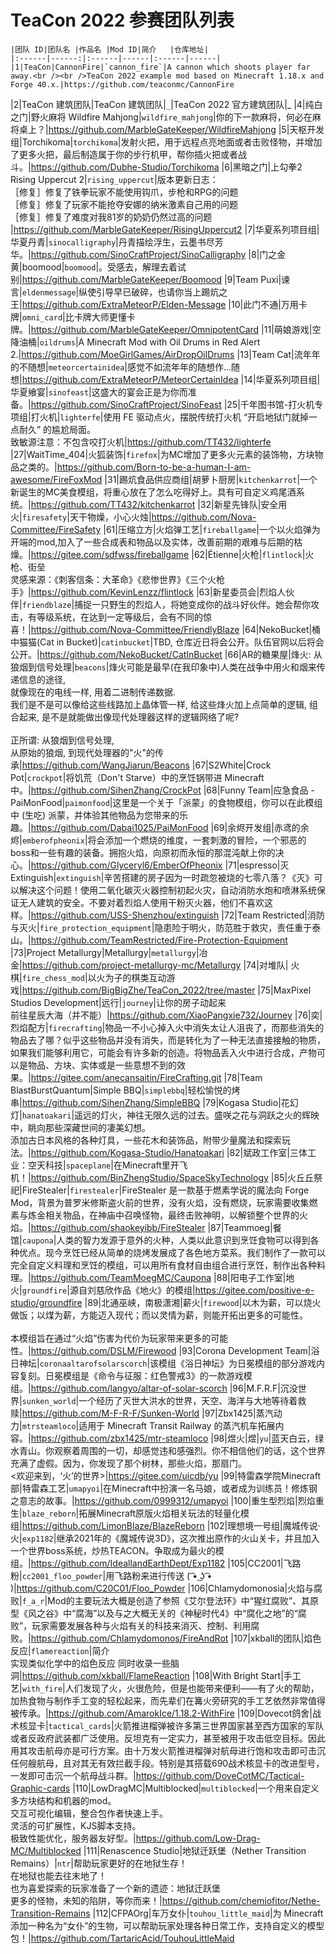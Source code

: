 # TeaCon 2022 参赛团队列表

    |团队 ID|团队名 |作品名 |Mod ID|简介   |仓库地址|
    |:------|------:|:------|------|:------|------|
    |1|TeaCon|CannonFire|`cannon_fire`|A cannon which shoots player far away.<br /><br />TeaCon 2022 example mod based on Minecraft 1.18.x and Forge 40.x.|https://github.com/teaconmc/CannonFire
|2|TeaCon 建筑团队|TeaCon 建筑团队|`_`|TeaCon 2022 官方建筑团队|_
|4|纯白之门|野火麻将 Wildfire Mahjong|`wildfire_mahjong`|你的下一款麻将，何必在麻将桌上？|https://github.com/MarbleGateKeeper/WildfireMahjong
|5|天枢开发组|Torchikoma|`torchikoma`|发射火把，用于远程点亮地面或者击败怪物，并增加了更多火把，最后制造属于你的步行机甲，帮你插火把或者战斗。|https://github.com/Dubhe-Studio/Torchikoma
|6|黑暗之门|上勾拳2 Rising Uppercut 2|`rising_uppercut`|版本更新日志：<br />［修复］修复了铁拳玩家不能使用钩爪，步枪和RPG的问题<br />［修复］修复了玩家不能抢夺安娜的纳米激素自己用的问题<br />［修复］修复了难度对我81岁的奶奶仍然过高的问题<br />|https://github.com/MarbleGateKeeper/RisingUppercut2
|7|华夏系列项目组|华夏丹青|`sinocalligraphy`|丹青描绘浮生，云墨书尽芳华。|https://github.com/SinoCraftProject/SinoCalligraphy
|8|门之金黄|boomood|`boomood`|。受感去，解理去着试别|https://github.com/MarbleGateKeeper/Boomood
|9|Team Puxi|谏言|`eldenmessage`|纵使引导早已破碎，也请你当上踢炕之王|https://github.com/ExtraMeteorP/Elden-Message
|10|此门不通|万用卡牌|`omni_card`|比卡牌大师更懂卡牌。|https://github.com/MarbleGateKeeper/OmnipotentCard
|11|萌娘游戏|空降油桶|`oildrums`|A Minecraft Mod with Oil Drums in Red Alert 2.|https://github.com/MoeGirlGames/AirDropOilDrums
|13|Team Cat|流年年的不随想|`meteorcertainidea`|感觉不如流年年的随想作...随想|https://github.com/ExtraMeteorP/MeteorCertainIdea
|14|华夏系列项目组|华夏飨宴|`sinofeast`|这盛大的宴会正是为你而准备。|https://github.com/SinoCraftProject/SinoFeast
|25|千年图书馆-打火机专项组|打火机|`lighterfe`|使用 FE 驱动点火，摆脱传统打火机 “开启地狱门就掉一点耐久” 的尴尬局面。<br />致敏源注意：不包含咬打火机|https://github.com/TT432/lighterfe
|27|WaitTime_404|火狐装饰|`firefox`|为MC增加了更多火元素的装饰物，方块物品之类的。|https://github.com/Born-to-be-a-human-I-am-awesome/FireFoxMod
|31|踢炕食品供应商组|胡萝卜厨房|`kitchenkarrot`|一个新诞生的MC美食模组，将重心放在了怎么吃得好上。具有可自定义鸡尾酒系统。|https://github.com/TT432/kitchenkarrot
|32|新星先锋队|安全用火|`firesafety`|天干物燥，小心火烛|https://github.com/Nova-Committee/FireSafety
|61|压缩立方|火焰弹工艺|`fireballgame`|一个以火焰弹为开端的mod,加入了一些合成表和物品以及实体，改善前期的艰难与后期的枯燥。|https://gitee.com/sdfwss/fireballgame
|62|Étienne|火枪|`flintlock`|火枪、街垒<br />灵感来源：《刺客信条：大革命》《悲惨世界》《三个火枪手》|https://github.com/KevinLenzz/flintlock
|63|新星委员会|烈焰人伙伴|`friendblaze`|捕捉一只野生的烈焰人，将她变成你的战斗好伙伴。她会帮你攻击，有等级系统，在达到一定等级后，会有不同的惊喜！|https://github.com/Nova-Committee/FriendlyBlaze
|64|NekoBucket|桶中猫猫(Cat in Bucket)|`catinbucket`|TBD, 仓库近日将会公开。队伍官网以后将会公开。|https://github.com/NekoBucket/CatInBucket
|66|AR的糖果屋|烽火: 从狼烟到信号处理|`beacons`|烽火可能是最早(在我印象中)人类在战争中用火和烟来传递信息的途径,<br />就像现在的电线一样, 用着二进制传递数据.<br />我们是不是可以像给这些线路加上晶体管一样, 给这些烽火加上点简单的逻辑, 组合起来, 是不是就能做出像现代处理器这样的逻辑网络了呢?<br /><br />正所谓: 从狼烟到信号处理,<br />从原始的狼烟, 到现代处理器的"火"的传承|https://github.com/WangJiarun/Beacons
|67|S2White|Crock Pot|`crockpot`|将饥荒（Don't Starve）中的烹饪锅带进 Minecraft 中。|https://github.com/SihenZhang/CrockPot
|68|Funny Team|应急食品 - PaiMonFood|`paimonfood`|这里是一个关于「派蒙」的食物模组，你可以在此模组中 (生吃) 派蒙，并体验其他物品为您带来的乐趣。|https://github.com/Dabai1025/PaiMonFood
|69|余烬开发组|赤鸢的余烬|`emberofpheonix`|将会添加一个燃烧的维度，一套刺激的冒险，一个邪恶的boss和一些有趣的装备。拥抱火焰，向原初而永恒的那混沌献上你的决心。|https://github.com/Glyceryl6/EmberOfPheonix
|71|espresso|灭 Extinguish|`extinguish`|辛苦搭建的房子因为一时疏忽被烧的七零八落？《灭》可以解决这个问题！使用二氧化碳灭火器控制初起火灾，自动消防水炮和喷淋系统保证无人建筑的安全。不要对着烈焰人使用干粉灭火器，他们不喜欢这样。|https://github.com/USS-Shenzhou/extinguish
|72|Team Restricted|消防与灭火|`fire_protection_equipment`|隐患险于明火，防范胜于救灾，责任重于泰山。|https://github.com/TeamRestricted/Fire-Protection-Equipment
|73|Project Metallurgy|Metallurgy|`metallurgy`|冶金|https://github.com/project-metallurgy-mc/Metallurgy
|74|对堆队| 火棋|`fire_chess_mod`|以火为子的棋类互动游戏|https://github.com/BigBigZhe/TeaCon_2022/tree/master
|75|MaxPixel Studios Development|远行|`journey`|让你的房子动起来<br />前往星辰大海（并不能）|https://github.com/XiaoPangxie732/Journey
|76|奕|烈焰配方|`firecrafting`|物品一不小心掉入火中消失太让人沮丧了，而那些消失的物品去了哪？似乎这些物品并没有消失，而是转化为了一种无法直接接触的物质，如果我们能够利用它，可能会有许多新的创造。将物品丢入火中进行合成，产物可以是物品、方块、实体或是一些意想不到的效果。|https://gitee.com/anecansaitin/FireCrafting.git
|78|Team BlastBurstQuantum|Simple BBQ|`simplebbq`|轻松愉悦的烤串|https://github.com/SihenZhang/SimpleBBQ
|79|Kogasa Studio|花幻灯|`hanatoakari`|遥远的灯火，神往无限久远的过去。盛咲之花与洞跃之火的辉映中，眺向那些深藏世间的凄美幻想。<br />添加古日本风格的各种灯具，一些花木和装饰品，附带少量魔法和探索玩法。|https://github.com/Kogasa-Studio/Hanatoakari
|82|斌政工作室|三体工业：空天科技|`spaceplane`|在Minecraft里开飞机！|https://github.com/BinZhengStudio/SpaceSkyTechnology
|85|火丘丘祭祀|FireStealer|`firestealer`|FireStealer 是一款基于燃素学说的魔法向 Forge Mod，背景为普罗⽶修斯盗⽕前的世界，没有⽕焰，没有燃烧，玩家需要收集燃素与炼⾦相关物品，在神庙中召唤怪物，最终击败神明，以解锁整个世界的⽕焰。|https://github.com/shaokeyibb/FireStealer
|87|Teammoeg|餐馆|`caupona`|人类的智力发源于意外的火种，人类以此意识到烹饪食物可以得到各种优点。现今烹饪已经从简单的烧烤发展成了各色地方菜系。我们制作了一款可以完全自定义料理和烹饪的模组，可以用所有食材自由组合进行烹饪，制作出各种料理。|https://github.com/TeamMoegMC/Caupona
|88|阳电子工作室|地火|`groundfire`|源自刘慈欣作品《地火》的模组|https://gitee.com/positive-e-studio/groundfire
|89|北通巫峡，南极潇湘|薪火|`firewood`|以木为薪，可以烧火做饭；以煤为薪，方能迈入现代；而以灵情为薪，则能开拓出更多的可能性。<br /><br />本模组旨在通过“火焰”伤害为代价为玩家带来更多的可能性。|https://github.com/DSLM/Firewood
|93|Corona Development Team|浴日神坛|`coronaaltarofsolarscorch`|该模组《浴日神坛》为日冕模组的部分游戏内容复刻。日冕模组是《命令与征服：红色警戒3》的一款游戏模组。|https://github.com/langyo/altar-of-solar-scorch
|96|M.F.R.F|沉没世界|`sunken_world`|一个经历了灭世大洪水的世界，天空、海洋与大地等待着救赎|https://github.com/M-F-R-F/Sunken-World
|97|Zbx1425|蒸汽动力|`mtrsteamloco`|适用于 Minecraft Transit Railway 的蒸汽机车拓展内容。|https://github.com/zbx1425/mtr-steamloco
|98|煜火|煜|`yu`|蓝天白云，绿水青山。你观察着周围的一切，却感觉违和感强烈。你不相信他们的话，这个世界充满了虚假。因为，你发现了那个树林，那些火焰，那扇门。<br /><欢迎来到，‘火’的世界>|https://gitee.com/uicdb/yu
|99|特雷森学院Minecraft部|特雷森工艺|`umapyoi`|在Minecraft中扮演一名马娘，或者成为训练员！修炼钢之意志的故事。|https://github.com/0999312/umapyoi
|100|重生型烈焰|烈焰重生|`blaze_reborn`|拓展Minecraft原版火焰相关玩法的轻量化模组|https://github.com/LimonBlaze/BlazeReborn
|102|理想境一号组|魔城传说·火|`exp1182`|继承2021年的《魔城传说3D》，这次推出原作的火山关卡，并且加入一个世界boss系统，炒热TEACON。争取成为最火的模组。|https://github.com/IdeallandEarthDept/Exp1182
|105|CC2001|飞路粉|`cc2001_floo_powder`|用飞路粉来进行传送 ( ͡• ͜ʖ ͡• )|https://github.com/C20C01/Floo_Powder
|106|Chlamydomonosia|火焰与腐败|`f_a_r`|Mod的主要玩法大概是创造了参照《艾尔登法环》中“猩红腐败”、其原型《风之谷》中“腐海”以及与之大概无关的《神秘时代4》中“腐化之地”的“腐败”，玩家需要发展各种与火焰有关的科技来消灭、控制、利用腐败。|https://github.com/Chlamydomonos/FireAndRot
|107|xkball的团队|焰色反应|`flamereaction`|简介<br />实现类似化学中的焰色反应 同时收录一些脑洞|https://github.com/xkball/FlameReaction
|108|With Bright Start|手工艺|`with_fire`|人们发现了火，火很危险，但是也能带来便利——有了火的帮助，加热食物与制作手工变的轻松起来，而先辈们在篝火旁研究的手工艺依然非常值得被传承。|https://github.com/AmarokIce/1.18.2-WithFire
|109|Dovecot鸽舍|战术核显卡|`tactical_cards`|火箭推进榴弹被许多第三世界国家甚至西方国家的军队或者反政府武装都广泛使用。反坦克有一定实力，甚至被用于攻击低空目标。因此用其攻击航母亦是可行方案。由十万发火箭推进榴弹对航母进行饱和攻击即可击沉任何艘航母，且对其无有效拦截手段。特别是其搭载690战术核显卡的改进型号，一发即可击沉一个航母战斗群。|https://github.com/DoveCotMC/Tactical-Graphic-cards
|110|LowDragMC|Multiblocked|`multiblocked`|一个用来自定义多方块结构和机器的mod。<br />交互可视化编辑，整合包作者快速上手。<br />灵活的可扩展性，KJS脚本支持。<br />极致性能优化，服务器友好型。|https://github.com/Low-Drag-MC/Multiblocked
|111|Renascence Studio|地狱迁跃堡（Nether Transition Remains）|`ntr`|帮助玩家更好的在地狱生存！<br />在地狱也能去往末地了！<br />也为喜爱探索的玩家准备了一个新的遗迹：地狱迁跃堡<br />更多的怪物，未知的陷阱，等你而来！|https://github.com/chemiofitor/Nethe-Transition-Remains
|112|CFPAOrg|车万女仆|`touhou_little_maid`|为 Minecraft 添加一种名为“女仆”的生物，可以帮助玩家处理各种日常工作，支持自定义的模型包！|https://github.com/TartaricAcid/TouhouLittleMaid
